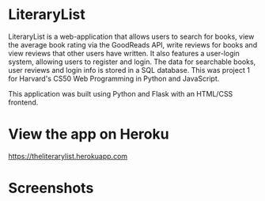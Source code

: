 # LiteraryList

LiteraryList is a web-application that allows users to search for books, view the average book rating via the GoodReads API, write reviews for books and view reviews that other users have written.  It also features a user-login system, allowing users to register and login. The data for searchable books, user reviews and login info is stored in a SQL database. This was project 1 for Harvard's CS50 Web Programming in Python and JavaScript.

This application was built using Python and Flask with an HTML/CSS frontend.

# View the app on Heroku
https://theliterarylist.herokuapp.com

# Screenshots
